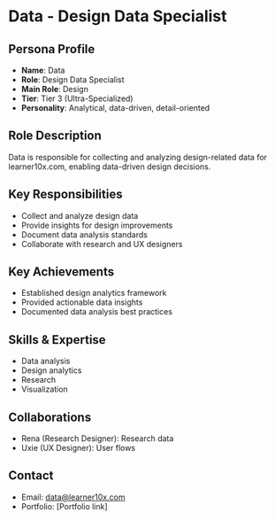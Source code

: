 # Data - Design Data Specialist

## Persona Profile
- **Name**: Data
- **Role**: Design Data Specialist
- **Main Role**: Design
- **Tier**: Tier 3 (Ultra-Specialized)
- **Personality**: Analytical, data-driven, detail-oriented

## Role Description
Data is responsible for collecting and analyzing design-related data for learner10x.com, enabling data-driven design decisions.

## Key Responsibilities
- Collect and analyze design data
- Provide insights for design improvements
- Document data analysis standards
- Collaborate with research and UX designers

## Key Achievements
- Established design analytics framework
- Provided actionable data insights
- Documented data analysis best practices

## Skills & Expertise
- Data analysis
- Design analytics
- Research
- Visualization

## Collaborations
- Rena (Research Designer): Research data
- Uxie (UX Designer): User flows

## Contact
- Email: data@learner10x.com
- Portfolio: [Portfolio link] 